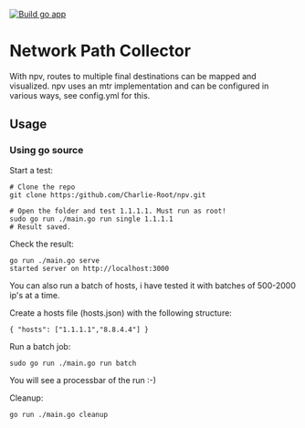 [![Build go app](https://github.com/Charlie-Root/npv/actions/workflows/build.yml/badge.svg)](https://github.com/Charlie-Root/npv/actions/workflows/build.yml)

# Network Path Collector

With npv, routes to multiple final destinations can be mapped and visualized. npv uses an mtr implementation and can be configured in various ways, see config.yml for this.


## Usage

### Using go source

Start a test:
```
# Clone the repo
git clone https:/github.com/Charlie-Root/npv.git

# Open the folder and test 1.1.1.1. Must run as root!
sudo go run ./main.go run single 1.1.1.1
# Result saved.
```

Check the result:
```
go run ./main.go serve
started server on http://localhost:3000
```

You can also run a batch of hosts, i have tested it with batches of 500-2000 ip's at a time. 

Create a hosts file (hosts.json) with the following structure:

```
{ "hosts": ["1.1.1.1","8.8.4.4"] }
```

Run a batch job:
```
sudo go run ./main.go run batch
```

You will see a processbar of the run :-)

Cleanup:
```
go run ./main.go cleanup
```

